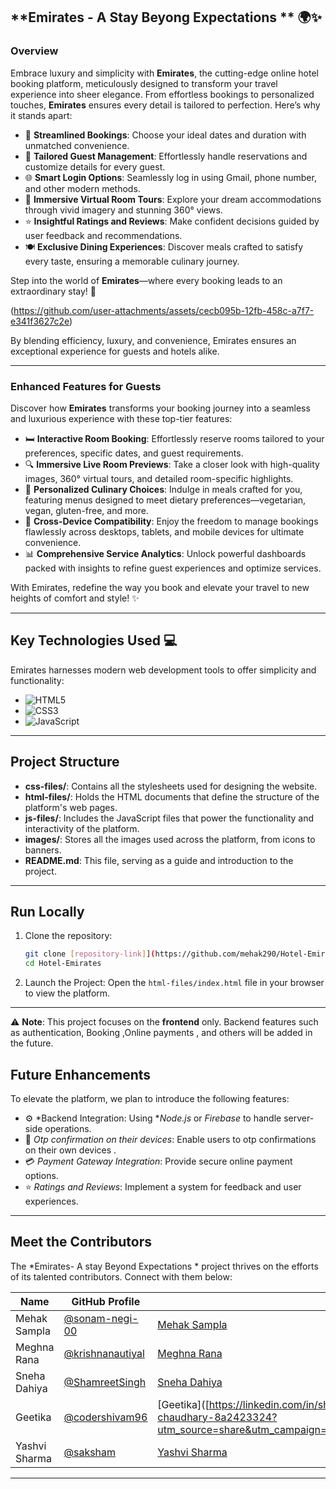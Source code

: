 
## **Emirates - A Stay Beyong Expectations ** 🌍✨


### **Overview**  
Embrace luxury and simplicity with **Emirates**, the cutting-edge online hotel booking platform, meticulously designed to transform your travel experience into sheer elegance. From effortless bookings to personalized touches, **Emirates** ensures every detail is tailored to perfection. Here’s why it stands apart:

- 📅 **Streamlined Bookings**: Choose your ideal dates and duration with unmatched convenience.  
- 👥 **Tailored Guest Management**: Effortlessly handle reservations and customize details for every guest.  
- 🌐 **Smart Login Options**: Seamlessly log in using Gmail, phone number, and other modern methods.  
- 🏨 **Immersive Virtual Room Tours**: Explore your dream accommodations through vivid imagery and stunning 360° views.  
- ⭐ **Insightful Ratings and Reviews**: Make confident decisions guided by user feedback and recommendations.  
- 🍽️ **Exclusive Dining Experiences**: Discover meals crafted to satisfy every taste, ensuring a memorable culinary journey.  

Step into the world of **Emirates**—where every booking leads to an extraordinary stay! 🌟  

(https://github.com/user-attachments/assets/cecb095b-12fb-458c-a7f7-e341f3627c2e)


By blending efficiency, luxury, and convenience, Emirates ensures an exceptional experience for guests and hotels alike.

---

### **Enhanced Features for Guests**

Discover how **Emirates** transforms your booking journey into a seamless and luxurious experience with these top-tier features:

- 🛏️ **Interactive Room Booking**: Effortlessly reserve rooms tailored to your preferences, specific dates, and guest requirements.  
- 🔍 **Immersive Live Room Previews**: Take a closer look with high-quality images, 360° virtual tours, and detailed room-specific highlights.  
- 🥗 **Personalized Culinary Choices**: Indulge in meals crafted for you, featuring menus designed to meet dietary preferences—vegetarian, vegan, gluten-free, and more.  
- 📱 **Cross-Device Compatibility**: Enjoy the freedom to manage bookings flawlessly across desktops, tablets, and mobile devices for ultimate convenience.  
- 📊 **Comprehensive Service Analytics**: Unlock powerful dashboards packed with insights to refine guest experiences and optimize services.   

With Emirates, redefine the way you book and elevate your travel to new heights of comfort and style! ✨  
  
---

## **Key Technologies Used** 💻  

Emirates harnesses modern web development tools to offer simplicity and functionality:  

- ![HTML5](https://img.shields.io/badge/HTML5-E34F26?style=for-the-badge&logo=html5&logoColor=white)  
- ![CSS3](https://img.shields.io/badge/CSS3-1572B6?style=for-the-badge&logo=css3&logoColor=white)  
- ![JavaScript](https://img.shields.io/badge/JavaScript-F7DF1E?style=for-the-badge&logo=javascript&logoColor=black)
---

## Project Structure

- **css-files/**: Contains all the stylesheets used for designing the website.  
- **html-files/**: Holds the HTML documents that define the structure of the platform's web pages.  
- **js-files/**: Includes the JavaScript files that power the functionality and interactivity of the platform.  
- **images/**: Stores all the images used across the platform, from icons to banners.  
- **README.md**: This file, serving as a guide and introduction to the project.

---

## Run Locally

1. Clone the repository:  
   ```bash
   git clone [repository-link]](https://github.com/mehak290/Hotel-Emirates/)
   cd Hotel-Emirates
   
2. Launch the Project:
   Open the `html-files/index.html` file in your browser to view the platform.

---

⚠️ **Note**: This project focuses on the **frontend** only. Backend features such as authentication, Booking ,Online payments , and others will be added in the future.

## Future Enhancements

To elevate the platform, we plan to introduce the following features:

- ⚙ *Backend Integration: Using **Node.js* or *Firebase* to handle server-side operations.
- 🛒 *Otp confirmation on their devices*: Enable users to otp confirmations on their own devices .
- 💳 *Payment Gateway Integration*: Provide secure online payment options.
- ⭐ *Ratings and Reviews*: Implement a system for feedback and user experiences.

---

## Meet the Contributors

The *Emirates- A stay Beyond Expectations * project thrives on the efforts of its talented contributors. Connect with them below:

| Name                | GitHub Profile                     | LinkedIn Profile      |
|---------------------|-------------------------------------|-----------------------|
| Mehak Sampla        | [@sonam-negi-00](https://github.com/mehak290) | [Mehak Sampla]([https://linkedin.com/in/sonam-negi](https://www.linkedin.com/in/mehak-sampla-57bbb5331?utm_source=share&utm_campaign=share_via&utm_content=profile&utm_medium=ios_app)) |
| Meghna Rana         | [@krishnanautiyal](https://github.com/megghnaa09) | [Meghna Rana]([https://linkedin.com/in/krishnanautiyal](https://www.linkedin.com/in/meghna-rana-98262030a?utm_source=share&utm_campaign=share_via&utm_content=profile&utm_medium=ios_app)) |
| Sneha Dahiya        | [@ShamreetSingh](https://github.com/snehadahiya111) | [Sneha Dahiya]([https://linkedin.com/in/shamreetsingh](https://www.linkedin.com/in/sneha-dahiya-76a164353?utm_source=share&utm_campaign=share_via&utm_content=profile&utm_medium=android_app)) |
| Geetika             | [@codershivam96](https://github.com/geetikaChaudhary09) | [Geetika]([https://linkedin.com/in/shivamsinghania](https://www.linkedin.com/in/geetika-chaudhary-8a2423324?utm_source=share&utm_campaign=share_via&utm_content=profile&utm_medium=android_app) |
| Yashvi Sharma      | [@saksham](https://github.com/YashviSharmaa) | [Yashvi Sharma]([https://linkedin.com/in/saksham](https://www.linkedin.com/in/yashvi-sharma-396123325?utm_source=share&utm_campaign=share_via&utm_content=profile&utm_medium=android_app)) |

---


